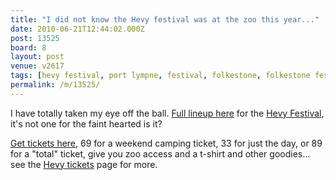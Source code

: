 ```yaml
---
title: "I did not know the Hevy festival was at the zoo this year..."
date: 2010-06-21T12:44:02.000Z
post: 13525
board: 8
layout: post
venue: v2617
tags: [hevy festival, port lympne, festival, folkestone, folkestone festival]
permalink: /m/13525/
---
```

I have totally taken my eye off the ball. <a href="http://festival.hevy.co.uk/">Full lineup here</a> for the <a href="/wiki/hevy+festival">Hevy Festival</a>, it's not one for the faint hearted is it? 

<a href="http://festival.hevy.co.uk/tickets">Get tickets here</a>, 69 for a weekend camping ticket, 33 for just the day, or 89 for a "total" ticket, give you zoo access and a t-shirt and other goodies... see the <a href="http://festival.hevy.co.uk/tickets">Hevy tickets</a> page for more.

